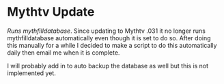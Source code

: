 # Mythtv Update
*Runs mythfilldatabase*. Since updating to Mythtv .031 it no longer runs mythfilldatabase automatically even though it is set to do so. After doing this manually for a while I decided to make a script to do this automatically daily then email me when it is complete.

I will probably add in to auto backup the database as well but this is not implemented yet.


